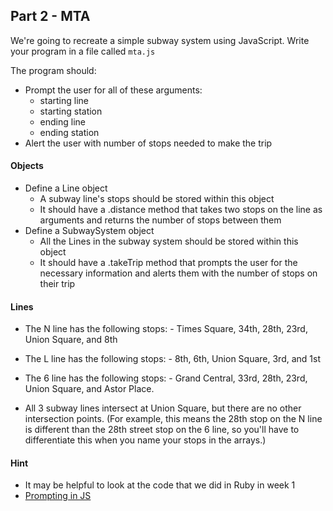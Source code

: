 ## Part 2 - MTA 

We're going to recreate a simple subway system using JavaScript. Write your program in a file called `mta.js`

The program should:
* Prompt the user for all of these arguments:
    - starting line
    - starting station
    - ending line
    - ending station
* Alert the user with number of stops needed to make the trip

#### Objects
- Define a Line object
  - A subway line's stops should be stored within this object
  - It should have a .distance method that takes two stops on the line as arguments and returns the number of stops between them
- Define a SubwaySystem object
  - All the Lines in the subway system should be stored within this object
  - It should have a .takeTrip method that prompts the user for the necessary information and alerts them with the number of stops on their trip

#### Lines

- The N line has the following stops: 
      - Times Square, 34th, 28th, 23rd, Union Square, and 8th

- The L line has the following stops: 
      - 8th, 6th, Union Square, 3rd, and 1st

- The 6 line has the following stops: 
      - Grand Central, 33rd, 28th, 23rd, Union Square, and Astor Place.

- All 3 subway lines intersect at Union Square, but there are no other intersection points. (For example, this means the 28th stop on the N line is different than the 28th street stop on the 6 line, so you'll have to differentiate this when you name your stops in the arrays.)

#### Hint
  - It may be helpful to look at the code that we did in Ruby in week 1
  - [Prompting in JS](https://developer.mozilla.org/en-US/docs/Web/API/Window.prompt)
